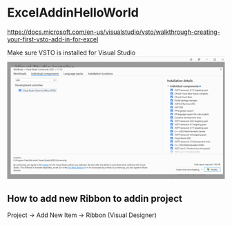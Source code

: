 # ExcelAddinHelloWorld
 
https://docs.microsoft.com/en-us/visualstudio/vsto/walkthrough-creating-your-first-vsto-add-in-for-excel

Make sure VSTO is installed for Visual Studio
![NotFound](./screenshots/add-vsto-to-visual-studio.png)  

## How to add new Ribbon to addin project
Project -> Add New Item -> Ribbon (Visual Designer)